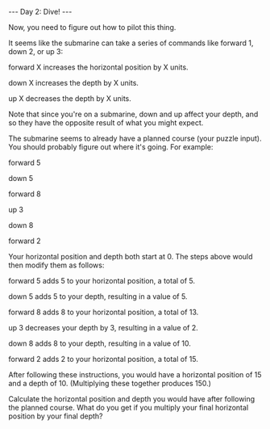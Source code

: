 --- Day 2: Dive! ---

Now, you need to figure out how to pilot this thing.

It seems like the submarine can take a series of commands like forward 1, down 2, or up 3:

forward X increases the horizontal position by X units.

down X increases the depth by X units.

up X decreases the depth by X units.

Note that since you're on a submarine, down and up affect your depth, and so they have the opposite result of what you might expect.

The submarine seems to already have a planned course (your puzzle input). You should probably figure out where it's going. For example:

forward 5

down 5

forward 8

up 3

down 8

forward 2

Your horizontal position and depth both start at 0. The steps above would then modify them as follows:

forward 5 adds 5 to your horizontal position, a total of 5.

down 5 adds 5 to your depth, resulting in a value of 5.

forward 8 adds 8 to your horizontal position, a total of 13.

up 3 decreases your depth by 3, resulting in a value of 2.

down 8 adds 8 to your depth, resulting in a value of 10.

forward 2 adds 2 to your horizontal position, a total of 15.

After following these instructions, you would have a horizontal position of 15 and a depth of 10. (Multiplying these together produces 150.)

Calculate the horizontal position and depth you would have after following the planned course. What do you get if you multiply your final horizontal position by your final depth?
